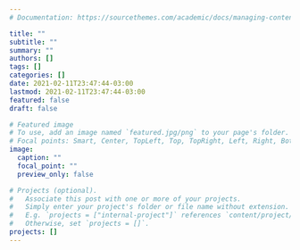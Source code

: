 ```yaml
---
# Documentation: https://sourcethemes.com/academic/docs/managing-content/

title: ""
subtitle: ""
summary: ""
authors: []
tags: []
categories: []
date: 2021-02-11T23:47:44-03:00
lastmod: 2021-02-11T23:47:44-03:00
featured: false
draft: false

# Featured image
# To use, add an image named `featured.jpg/png` to your page's folder.
# Focal points: Smart, Center, TopLeft, Top, TopRight, Left, Right, BottomLeft, Bottom, BottomRight.
image:
  caption: ""
  focal_point: ""
  preview_only: false

# Projects (optional).
#   Associate this post with one or more of your projects.
#   Simply enter your project's folder or file name without extension.
#   E.g. `projects = ["internal-project"]` references `content/project/deep-learning/index.md`.
#   Otherwise, set `projects = []`.
projects: []
---
```


